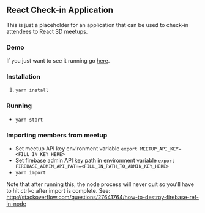## React Check-in Application

This is just a placeholder for an application that can be used to check-in attendees to React SD meetups.

### Demo

If you just want to see it running go [here](https://jeremyjung.github.io/reactsd-checkin/ "ReactSD").

### Installation

1.  `yarn install`

### Running

*  `yarn start`

### Importing members from meetup

*  Set meetup API key environment variable `export MEETUP_API_KEY=<FILL_IN_KEY_HERE>`
*  Set firebase admin API key path in environment variable `export FIREBASE_ADMIN_API_PATH=<FILL_IN_PATH_TO_ADMIN_KEY_HERE>`
*  `yarn import`

Note that after running this, the node process will never quit so you'll have to hit ctrl-c after import is complete.  See:  http://stackoverflow.com/questions/27641764/how-to-destroy-firebase-ref-in-node
